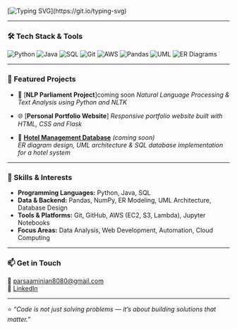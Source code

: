 


[![Typing SVG](https://readme-typing-svg.demolab.com?font=Fira+Code&weight=600&size=22&pause=1000&color=2FC630&center=true&vCenter=true&width=700&lines=Hi%2C+I'm+Parsa+Aminian+👨‍💻;Turning+ideas+into+code+%26+code+into+impact.;Passionate+about+Data+%2C+Cloud+%26+Software.;Let's+shape+the+future+together!)](https://git.io/typing-svg)





---

### 🛠️ Tech Stack & Tools
![Python](https://img.shields.io/badge/-Python-blue?logo=python&logoColor=white)
![Java](https://img.shields.io/badge/-Java-red?logo=java&logoColor=white)
![SQL](https://img.shields.io/badge/-SQL-orange)
![Git](https://img.shields.io/badge/-Git-black?logo=git)
![AWS](https://img.shields.io/badge/-AWS-yellow?logo=amazon-aws)
![Pandas](https://img.shields.io/badge/-Pandas-purple)
![UML](https://img.shields.io/badge/-UML-lightgrey)
![ER Diagrams](https://img.shields.io/badge/-ER%20Diagrams-lightblue)

---

### 📂 Featured Projects

- 🤖 [**NLP Parliament Project**]coming soon
  *Natural Language Processing & Text Analysis using Python and NLTK*

- 🌐 [**Personal Portfolio Website**]
  *Responsive portfolio website built with HTML, CSS and Flask*

- 🧭 [**Hotel Management Database**](#) *(coming soon)*  
  *ER diagram design, UML architecture & SQL database implementation for a hotel system*

---

### 🧠 Skills & Interests
- **Programming Languages:** Python, Java, SQL  
- **Data & Backend:** Pandas, NumPy, ER Modeling, UML Architecture, Database Design  
- **Tools & Platforms:** Git, GitHub, AWS (EC2, S3, Lambda), Jupyter Notebooks  
- **Focus Areas:** Data Analysis, Web Development, Automation, Cloud Computing

---

### 📫 Get in Touch
📧 [parsaaminian8080@gmail.com](mailto:parsaaminian8080@gmail.com)  
🔗 [LinkedIn](https://linkedin.com/in/parsa-aminian-111551289)  


---

⭐ *“Code is not just solving problems — it’s about building solutions that matter.”*
